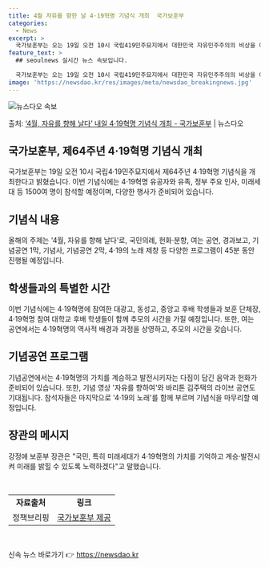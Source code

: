```yaml
---
title: 4월 자유를 향한 날 4·19혁명 기념식 개최  국가보훈부
categories:
  - News
excerpt: >
  국가보훈부는 오는 19일 오전 10시 국립419민주묘지에서 대한민국 자유민주주의의 비상을 이끈 419혁명 정…
feature_text: >
  ## seoulnews 실시간 뉴스 속보입니다.

  국가보훈부는 오는 19일 오전 10시 국립419민주묘지에서 대한민국 자유민주주의의 비상을 이끈 419혁명 정…
image: 'https://newsdao.kr/res/images/meta/newsdao_breakingnews.jpg'
---
```


![뉴스다오 속보](https://newsdao.kr/res/images/meta/newsdao_breakingnews.jpg)

<p>출처: <a href="https://newsdao.kr/3620" rel="dofollow">‘4월, 자유를 향해 날다’ 내일 4·19혁명 기념식 개최 - 국가보훈부</a> | 뉴스다오</p>

<h2 data-ke-size="size26">국가보훈부, 제64주년 4·19혁명 기념식 개최</h2>
<p data-ke-size="size16">국가보훈부는 19일 오전 10시 국립4·19민주묘지에서 제64주년 4·19혁명 기념식을 개최한다고 밝혔습니다. 이번 기념식에는 4·19혁명 유공자와 유족, 정부 주요 인사, 미래세대 등 1500여 명이 참석할 예정이며, 다양한 행사가 준비되어 있습니다.</p>

<h2 data-ke-size="size24">기념식 내용</h2>
<p data-ke-size="size16">올해의 주제는 '4월, 자유를 향해 날다'로, 국민의례, 헌화·분향, 여는 공연, 경과보고, 기념공연 1막, 기념사, 기념공연 2막, 4·19의 노래 제창 등 다양한 프로그램이 45분 동안 진행될 예정입니다.</p>

<h2 data-ke-size="size24">학생들과의 특별한 시간</h2>
<p data-ke-size="size16">이번 기념식에는 4·19혁명에 참여한 대광고, 동성고, 중앙고 후배 학생들과 보훈 단체장, 4·19혁명 참여 대학교 후배 학생들이 함께 추모의 시간을 가질 예정입니다. 또한, 여는 공연에서는 4·19혁명의 역사적 배경과 과정을 상영하고, 추모의 시간을 갖습니다.</p>

<h2 data-ke-size="size24">기념공연 프로그램</h2>
<p data-ke-size="size16">기념공연에서는 4·19혁명의 가치를 계승하고 발전시키자는 다짐이 담긴 음악과 헌화가 준비되어 있습니다. 또한, 기념 영상 '자유를 향하여'와 바리톤 김주택의 라이브 공연도 기대됩니다. 참석자들은 마지막으로 '4·19의 노래'를 함께 부르며 기념식을 마무리할 예정입니다.</p>

<h2 data-ke-size="size24">장관의 메시지</h2>
<p data-ke-size="size16">강정애 보훈부 장관은 "국민, 특히 미래세대가 4·19혁명의 가치를 기억하고 계승·발전시켜 미래를 밝힐 수 있도록 노력하겠다"고 말했습니다.</p>

<p data-ke-size="size16">&nbsp;</p>
<table>
<tbody>
<tr>
<td style="text-align: center; height: 17px;"><b>자료출처</b></td>
<td style="text-align: center; height: 17px;"><b>링크</b></td>
</tr>
<tr>
<td style="text-align: center; height: 17px;">정책브리핑</td>
<td style="text-align: center; height: 17px;"><a href="https://newsdao.kr/3620">국가보훈부 제공</a></td>
</tr>
</tbody>
</table>
<p data-ke-size="size16">&nbsp;</p> 

신속 뉴스 바로가기 👉 <a href="https://newsdao.kr" rel="dofollow">https://newsdao.kr</a>


